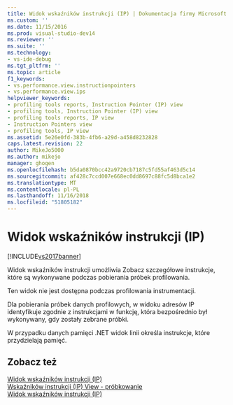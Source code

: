 ```yaml
---
title: Widok wskaźników instrukcji (IP) | Dokumentacja firmy Microsoft
ms.custom: ''
ms.date: 11/15/2016
ms.prod: visual-studio-dev14
ms.reviewer: ''
ms.suite: ''
ms.technology:
- vs-ide-debug
ms.tgt_pltfrm: ''
ms.topic: article
f1_keywords:
- vs.performance.view.instructionpointers
- vs.performance.view.ips
helpviewer_keywords:
- profiling tools reports, Instruction Pointer (IP) view
- profiling tools, Instruction Pointer (IP) view
- profiling tools reports, IP view
- Instruction Pointers view
- profiling tools, IP view
ms.assetid: 5e26e0fd-383b-4fb6-a29d-a458d8232828
caps.latest.revision: 22
author: MikeJo5000
ms.author: mikejo
manager: ghogen
ms.openlocfilehash: b5da0870bcc42a9720cb7187c5fd55af463d5c14
ms.sourcegitcommit: af428c7ccd007e668ec0dd8697c88fc5d8bca1e2
ms.translationtype: MT
ms.contentlocale: pl-PL
ms.lasthandoff: 11/16/2018
ms.locfileid: "51805182"
---
```

# <a name="instruction-pointers-ips-view"></a>Widok wskaźników instrukcji (IP)
[!INCLUDE[vs2017banner](../includes/vs2017banner.md)]

Widok wskaźników instrukcji umożliwia Zobacz szczegółowe instrukcje, które są wykonywane podczas pobierania próbek profilowania.  
  
 Ten widok nie jest dostępna podczas profilowania instrumentacji.  
  
 Dla pobierania próbek danych profilowych, w widoku adresów IP identyfikuje zgodnie z instrukcjami w funkcję, która bezpośrednio był wykonywany, gdy zostały zebrane próbki.  
  
 W przypadku danych pamięci .NET widok linii określa instrukcje, które przydzielają pamięć.  
  
## <a name="see-also"></a>Zobacz też  
 [Widok wskaźników instrukcji (IP)](../profiling/instruction-pointers-ips-view-sampling-data.md)   
 [Wskaźników instrukcji (IP) View - próbkowanie](../profiling/instruction-pointers-ips-view-dotnet-memory-sampling-data.md)   
 [Widok wskaźników instrukcji (IP)](../profiling/instruction-pointers-ips-view-contention-data.md)



